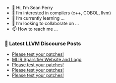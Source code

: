 - 👋 Hi, I’m Sean Perry
- 👀 I’m interested in compilers (c++, COBOL, llvm)
- 🌱 I’m currently learning ...
- 💞️ I’m looking to collaborate on ...
- 📫 How to reach me ...

<!---
s66perry/s66perry is a ✨ special ✨ repository because its `README.md` (this file) appears on your GitHub profile.
You can click the Preview link to take a look at your changes.
--->
### 📕 Latest LLVM Discourse Posts

<!-- DISCOURSE-LLVM:START -->
- [Please test your patches!](https://discourse.llvm.org/t/please-test-your-patches/75099#post_5)
- [MLIR Sparsifier Website and Logo](https://discourse.llvm.org/t/mlir-sparsifier-website-and-logo/74837#post_2)
- [Please test your patches!](https://discourse.llvm.org/t/please-test-your-patches/75099#post_4)
- [Please test your patches!](https://discourse.llvm.org/t/please-test-your-patches/75099#post_3)
- [Please test your patches!](https://discourse.llvm.org/t/please-test-your-patches/75099#post_2)
<!-- DISCOURSE-LLVM:END -->
